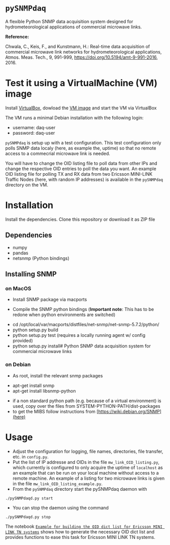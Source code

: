# `pySNMPdaq`

A flexible Python SNMP data acquisition system designed for hydrometeorological applications of commercial microwave links.

**Reference:**

Chwala, C., Keis, F., and Kunstmann, H.: Real-time data acquisition of commercial microwave link networks for hydrometeorological applications, Atmos. Meas. Tech., 9, 991-999, https://doi.org/10.5194/amt-9-991-2016, 2016. 

# Test it using a VirtualMachine (VM) image

Install [VirtualBox](https://www.virtualbox.org/), dowload the [VM image](https://drive.google.com/open?id=0B-spzN5NShBEbGZVai1ZUEpaVEU) and start the VM via VirtualBox

The VM runs a minimal Debian installation with the following login:

 * username: daq-user
 * password: daq-user

`pySNMPdaq` is setup up with a test configuration. This test configuration only polls SNMP data localy (here, as example the, uptime) so that no remote access to a commecrial microwave link is needed. 

You will have to change the OID listing file to poll data from other IPs and change the respective OID entries to poll the data you want. An example OID listing file for polling TX and RX data from two Ericsson MINI-LINK Traffic Nodes (here, with random IP addresses) is available in the `pySNMPdaq` directory on the VM. 

# Installation

Install the dependencies. Clone this repository or download it as ZIP file

## Dependencies

 * numpy
 * pandas
 * netsnmp (Python bindings) 

## Installing SNMP

### on MacOS

* Install SNMP package via macports

* Compile the SNMP python bindings (**Important note**: This has to be redone when python environments are switched)
 
 - cd /opt/local/var/macports/distfiles/net-snmp/net-snmp-5.7.2/python/
 - python setup.py build
 - python setup.py test (requires a locally running agent w/ config provided)
 - python setup.py install# Python SNMP data acquisition system for commercial microwave links

### on Debian

* As root, install the relevant snmp packages

 - apt-get install snmp
 - apt-get install libsnmp-python
 
* if a non standard python path (e.g. because of a virtual environment) is used, copy over the files from SYSTEM-PYTHON-PATH/dist-packages
* to get the MIBS follow instructions from [https://wiki.debian.org/SNMP](here) 

# Usage

* Adjust the configuration for logging, file names, directories, file transfer, etc. in `config.py`.
* Put the list of IP addresse and OIDs in the file `mw_link_OID_listing.py`, which currently is configured to only acquire the uptime of `localhost` as an example that can be run on your local machine without access to a remote machine. An example of a listing for two microwave links is given in the file `mw_link_OID_listing_example.py`.
* From the `pySNMPdaq` directory start the pySNMPdaq daemon with
 
 ```
 ./pySNMPdaqd.py start
 ```
* You can stop the daemon using the command
 
 ```
 ./pySNMPdaqd.py stop
 ```
 
The notebook [`Example for building the OID dict list for Ericsson MINI LINK TN systems`](https://github.com/cchwala/pySNMPdaq/blob/master/notebooks/Example%20for%20building%20the%20OID%20dict%20list%20for%20Ericsson%20MINI%20LINK%20TN%20systems.ipynb) shows how to generate the necessary OID dict list and provides functions to ease this task for Ericsson MINI LINK TN systems.
